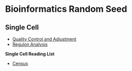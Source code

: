 # Bioinformatics Random Seed
## Single Cell
- [Quality Control and Adjustment](/SingleCell/QualityControl_Adjustment.MD)
- [Regulon Analysis](SingleCell/RegulonAnalysis.MD)

**Single Cell Reading List**
- [Census](SingleCell/note_2017_NAT-METHOD_Census.MD)


